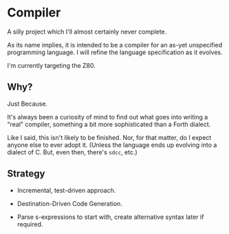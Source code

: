 # Compiler

A silly project which I'll almost certainly never complete.

As its name implies, it is intended to be a compiler for an as-yet unspecified programming language.
I will refine the language specification as it evolves.

I'm currently targeting the Z80.


## Why?

Just Because.

It's always been a curiosity of mind to find out what goes into writing a "real" compiler,
something a bit more sophisticated than a Forth dialect.

Like I said, this isn't likely to be finished.
Nor, for that matter, do I expect anyone else to ever adopt it.
(Unless the language ends up evolving into a dialect of C.  But, even then, there's `sdcc`, etc.)


## Strategy

* Incremental, test-driven approach.

* Destination-Driven Code Generation.

* Parse s-expressions to start with, create alternative syntax later if required.

